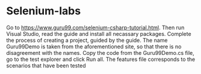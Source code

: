 # Selenium-labs

Go to https://www.guru99.com/selenium-csharp-tutorial.html. Then run Visual Studio, read the guide and install all necassary packages. 
Complete the process of creating a project, guided by the guide. The name Guru99Demo is taken from the aforementioned site, so that there is no disagreement with the names. Copy the code from the Guru99Demo.cs file, go to the test explorer and click Run all. 
The features file corresponds to the scenarios that have been tested
